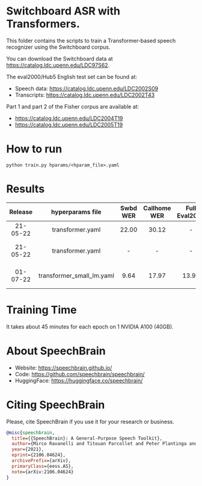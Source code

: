 # Switchboard ASR with Transformers.
This folder contains the scripts to train a Transformer-based speech recognizer
using the Switchboard corpus.

You can download the Switchboard data at https://catalog.ldc.upenn.edu/LDC97S62.

The eval2000/Hub5 English test set can be found at:
- Speech data: https://catalog.ldc.upenn.edu/LDC2002S09
- Transcripts: https://catalog.ldc.upenn.edu/LDC2002T43

Part 1 and part 2 of the Fisher corpus are available at:
- https://catalog.ldc.upenn.edu/LDC2004T19
- https://catalog.ldc.upenn.edu/LDC2005T19


# How to run
`python train.py hparams/<hparam_file>.yaml`

# Results

| Release | hyperparams file | Swbd WER | Callhome WER | Full Eval2000 | HuggingFace link | Model link | GPUs | Comment
|:-------------:|:---------------------------:| :-----:| :-----:| :-----:| :-----:| :-----:| :--------:|:--------:|
| 21-05-22 | transformer.yaml | 22.00 | 30.12 | -  | n.a. | n.a. | 1xA100 40GB | This model uses Tokenizer+LM pretrained on LibriSpeech|
| 21-05-22 | transformer.yaml | - | - | -  | n.a. | n.a. | 1xA100 40GB | This model uses the LibriSpeech LM but finetuned on Swbd+Fisher data (see ../../LM/hparams/transformer_finetune.yaml)|
| 01-07-22 | transformer_small_lm.yaml| 9.64 | 17.97 | 13.99  | n.a. | n.a. | 1xA100 40GB | This model uses an LM trained on Swbd+Fisher data (see ../../LM/hparams/transformer_finetune.yaml)|

# Training Time
It takes about 45 minutes for each epoch on 1 NVIDIA A100 (40GB).


# **About SpeechBrain**
- Website: https://speechbrain.github.io/
- Code: https://github.com/speechbrain/speechbrain/
- HuggingFace: https://huggingface.co/speechbrain/


# **Citing SpeechBrain**
Please, cite SpeechBrain if you use it for your research or business.

```bibtex
@misc{speechbrain,
  title={{SpeechBrain}: A General-Purpose Speech Toolkit},
  author={Mirco Ravanelli and Titouan Parcollet and Peter Plantinga and Aku Rouhe and Samuele Cornell and Loren Lugosch and Cem Subakan and Nauman Dawalatabad and Abdelwahab Heba and Jianyuan Zhong and Ju-Chieh Chou and Sung-Lin Yeh and Szu-Wei Fu and Chien-Feng Liao and Elena Rastorgueva and François Grondin and William Aris and Hwidong Na and Yan Gao and Renato De Mori and Yoshua Bengio},
  year={2021},
  eprint={2106.04624},
  archivePrefix={arXiv},
  primaryClass={eess.AS},
  note={arXiv:2106.04624}
}
```
